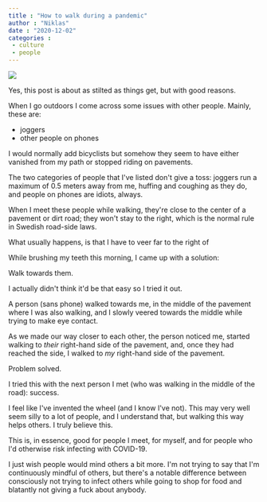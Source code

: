```yaml
---
title : "How to walk during a pandemic"
author : "Niklas"
date : "2020-12-02"
categories : 
 - culture
 - people
---
```


![](https://niklasblog.com/wp-content/stalker-1200-1200-675-675-crop-000000.jpg)

Yes, this post is about as stilted as things get, but with good reasons.

When I go outdoors I come across some issues with other people. Mainly, these are:

- joggers
- other people on phones

I would normally add bicyclists but somehow they seem to have either vanished from my path or stopped riding on pavements.

The two categories of people that I've listed don't give a toss: joggers run a maximum of 0.5 meters away from me, huffing and coughing as they do, and people on phones are idiots, always.

When I meet these people while walking, they're close to the center of a pavement or dirt road; they won't stay to the right, which is the normal rule in Swedish road-side laws.

What usually happens, is that I have to veer far to the right of

While brushing my teeth this morning, I came up with a solution:

Walk towards them.

I actually didn't think it'd be that easy so I tried it out.

A person (sans phone) walked towards me, in the middle of the pavement where I was also walking, and I slowly veered towards the middle while trying to make eye contact.

As we made our way closer to each other, the person noticed me, started walking to _their_ right-hand side of the pavement, and, once they had reached the side, I walked to _my_ right-hand side of the pavement.

Problem solved.

I tried this with the next person I met (who was walking in the middle of the road): success.

I feel like I've invented the wheel (and I know I've not). This may very well seem silly to a lot of people, and I understand that, but walking this way helps others. I truly believe this.

This is, in essence, good for people I meet, for myself, and for people who I'd otherwise risk infecting with COVID-19.

I just wish people would mind others a bit more. I'm not trying to say that I'm continuously mindful of others, but there's a notable difference between consciously not trying to infect others while going to shop for food and blatantly not giving a fuck about anybody.
